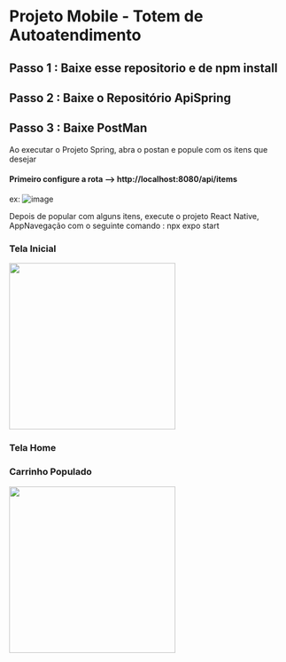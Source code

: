 # Projeto Mobile - Totem de Autoatendimento

## Passo 1 : Baixe esse repositorio e de npm install
## Passo 2 : Baixe o Repositório ApiSpring
## Passo 3 : Baixe PostMan

Ao executar o Projeto Spring, abra o postan e popule com os itens que desejar
#### Primeiro configure a rota --> http://localhost:8080/api/items
ex: ![image](https://github.com/Gaells/AppNavegacao/assets/105751499/0331a57b-bd25-489e-a2af-10ebf264d0ee)


Depois de popular com alguns itens, execute o projeto React Native, AppNavegação com o seguinte comando : npx expo start

### Tela Inicial
<img src="https://github.com/Gaells/AppNavegacao/assets/105751499/1df06725-a76d-4372-b134-9a1612e2f7b5" width="300"/>

### Tela Home

### Carrinho Populado
<img src="https://github.com/Gaells/AppNavegacao/assets/105751499/acacde00-ce6d-4c85-bbb1-47ba0d46aaff" width="300"/>
